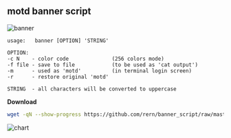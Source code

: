 motd banner script
---

![banner](https://github.com/rern/banner_script/blob/master/banner.png)  

```
usage:   banner [OPTION] 'STRING'

OPTION:
-c N    - color code              (256 colors mode)
-f file - save to file            (to be used as 'cat output')
-m      - used as 'motd'          (in terminal login screen)
-r      - restore original 'motd'

STRING  - all characters will be converted to uppercase
```

**Download**
```sh
wget -qN --show-progress https://github.com/rern/banner_script/raw/master/banner -P /usr/local/bin; chmod +x /usr/local/bin/banner
```
![chart](https://github.com/rern/banner_script/blob/master/color_chart.png)
